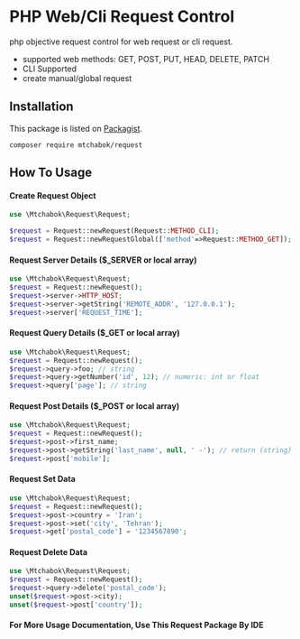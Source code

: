 # PHP Web/Cli Request Control
php objective request control for web request or cli request.

- supported web methods: GET, POST, PUT, HEAD, DELETE, PATCH
- CLI Supported
- create manual/global request

Installation
------------

This package is listed on [Packagist](https://packagist.org/packages/mtchabok/request).

```
composer require mtchabok/request
```

How To Usage
------------

#### Create Request Object ####
```php
use \Mtchabok\Request\Request;

$request = Request::newRequest(Request::METHOD_CLI);
$request = Request::newRequestGlobal(['method'=>Request::METHOD_GET]);
```

#### Request Server Details ($_SERVER or local array) ####
```php
use \Mtchabok\Request\Request;
$request = Request::newRequest();
$request->server->HTTP_HOST;
$request->server->getString('REMOTE_ADDR', '127.0.0.1');
$request->server['REQUEST_TIME'];
```

#### Request Query Details ($_GET or local array) ####
```php
use \Mtchabok\Request\Request;
$request = Request::newRequest();
$request->query->foo; // string
$request->query->getNumber('id', 12); // numeric: int or float
$request->query['page']; // string
```

#### Request Post Details ($_POST or local array) ####
```php
use \Mtchabok\Request\Request;
$request = Request::newRequest();
$request->post->first_name;
$request->post->getString('last_name', null, ' -'); // return (string) (isset($_POST['last_name']) ?trim($_POST['last_name'], ' -') :null);
$request->post['mobile'];
```

#### Request Set Data ####
```php
use \Mtchabok\Request\Request;
$request = Request::newRequest();
$request->post->country = 'Iran';
$request->post->set('city', 'Tehran');
$request->get['postal_code'] = '1234567890';
```

#### Request Delete Data ####
```php
use \Mtchabok\Request\Request;
$request = Request::newRequest();
$request->query->delete('postal_code');
unset($request->post->city);
unset($request->post['country']);
```

#### For More Usage Documentation, Use This Request Package By IDE ####